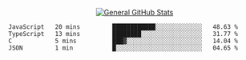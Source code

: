 <p align="center">
  <a href="https://github.com/AndyDevv">
    <img src="https://github-readme-stats.vercel.app/api?username=AndyDevv&custom_title=General%20GitHub%20Stats&theme=aura_dark" alt="General GitHub Stats">
  </a>
</p>

<!--START_SECTION:waka-->
```text
JavaScript   20 mins         ████████████░░░░░░░░░░░░░   48.63 % 
TypeScript   13 mins         ████████░░░░░░░░░░░░░░░░░   31.77 % 
C            5 mins          ███▓░░░░░░░░░░░░░░░░░░░░░   14.04 % 
JSON         1 min           █░░░░░░░░░░░░░░░░░░░░░░░░   04.65 % 
```
<!--END_SECTION:waka-->
